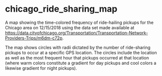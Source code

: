 # chicago_ride_sharing_map
A map showing the time-colored frequency of ride-hailing pickups for the Chicago area on 12/15/2018 using the data 
set made available at <https://data.cityofchicago.org/Transportation/Transportation-Network-Providers-Trips/m6dm-c72p>.

The map shows circles with radii dictated by the number of ride-sharing pickups to occur at a specific GPS location. The circles include the location as well as the most frequent hour that pickups occurred at that location (where warm colors constitute a gradient for day pickups and cool colors a likewise gradient for night pickups).

